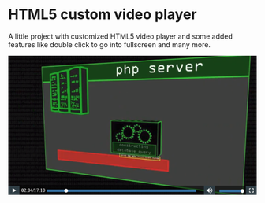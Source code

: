 # HTML5 custom video player

A little project with customized HTML5 video player and some added features like double click to go into fullscreen and many more.

![alt text](https://raw.githubusercontent.com/zerju/HTML5-Video/master/image_of_videoplayer.png) 